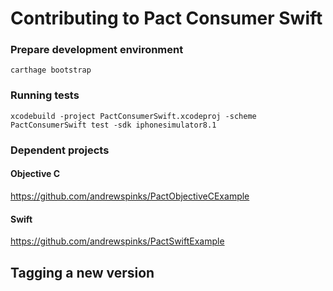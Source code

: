 # Contributing to Pact Consumer Swift

### Prepare development environment
`carthage bootstrap`

### Running tests
`xcodebuild -project PactConsumerSwift.xcodeproj -scheme PactConsumerSwift test -sdk iphonesimulator8.1`

### Dependent projects

#### Objective C
https://github.com/andrewspinks/PactObjectiveCExample

#### Swift
https://github.com/andrewspinks/PactSwiftExample

## Tagging a new version


